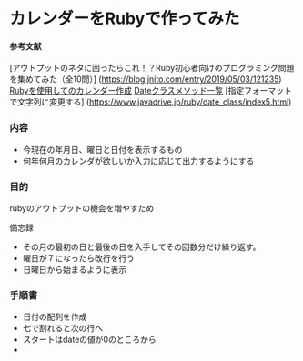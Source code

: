 # カレンダーをRubyで作ってみた
#### 参考文献
[アウトプットのネタに困ったらこれ！？Ruby初心者向けのプログラミング問題を集めてみた（全10問）] (https://blog.jnito.com/entry/2019/05/03/121235)
[Rubyを使用してのカレンダー作成](https://qiita.com/yuuyas222/items/5681377b4ca84cf71078)
[Dateクラスメソッド一覧](https://docs.ruby-lang.org/ja/latest/class/Date.html)
[指定フォーマットで文字列に変更する] (https://www.javadrive.jp/ruby/date_class/index5.html)

### 内容
- 今現在の年月日、曜日と日付を表示するもの
- 何年何月のカレンダが欲しいか入力に応じて出力するようにする


### 目的
rubyのアウトプットの機会を増やすため



備忘録
- その月の最初の日と最後の日を入手してその回数分だけ繰り返す。
- 曜日が７になったら改行を行う
- 日曜日から始まるように表示

### 手順書
- 日付の配列を作成
- 七で割れると次の行へ
- スタートはdateの値が0のところから
- 

